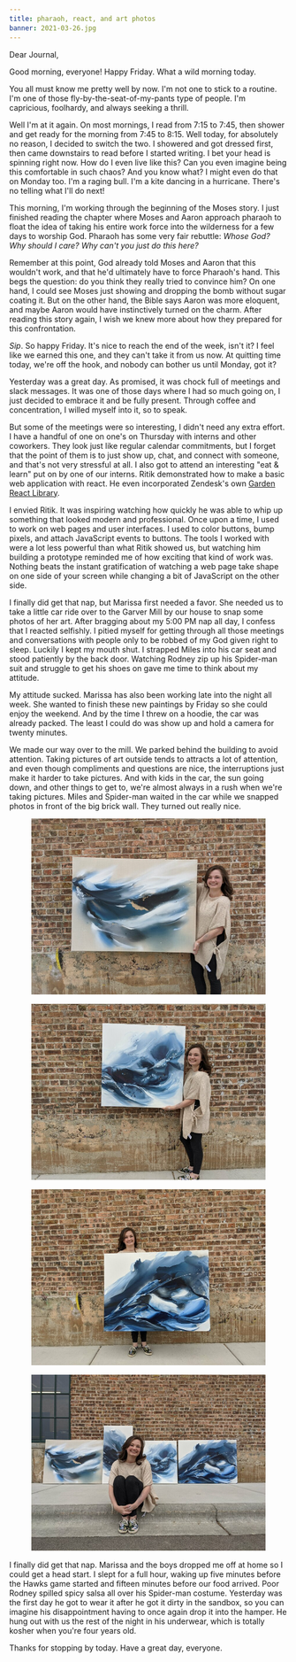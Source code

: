 ```yaml
---
title: pharaoh, react, and art photos
banner: 2021-03-26.jpg
---
```


Dear Journal,

Good morning, everyone!  Happy Friday.  What a wild morning today.

You all must know me pretty well by now.  I'm not one to stick to a
routine.  I'm one of those fly-by-the-seat-of-my-pants type of people.
I'm capricious, foolhardy, and always seeking a thrill.

Well I'm at it again.  On most mornings, I read from 7:15 to 7:45,
then shower and get ready for the morning from 7:45 to 8:15.  Well
today, for absolutely no reason, I decided to switch the two.  I
showered and got dressed first, then came downstairs to read before I
started writing.  I bet your head is spinning right now.  How do I
even live like this?  Can you even imagine being this comfortable in
such chaos?  And you know what?  I might even do that on Monday too.
I'm a raging bull.  I'm a kite dancing in a hurricane.  There's no
telling what I'll do next!

This morning, I'm working through the beginning of the Moses story.  I
just finished reading the chapter where Moses and Aaron approach
pharaoh to float the idea of taking his entire work force into the
wilderness for a few days to worship God.  Pharaoh has some very fair
rebuttle: _Whose God?  Why should I care?  Why can't you just do this
here?_

Remember at this point, God already told Moses and Aaron that this
wouldn't work, and that he'd ultimately have to force Pharaoh's hand.
This begs the question: do you think they really tried to convince
him?  On one hand, I could see Moses just showing and dropping the
bomb without sugar coating it.  But on the other hand, the Bible says
Aaron was more eloquent, and maybe Aaron would have instinctively
turned on the charm.  After reading this story again, I wish we knew
more about how they prepared for this confrontation.

_Sip_.  So happy Friday.  It's nice to reach the end of the week,
isn't it?  I feel like we earned this one, and they can't take it from
us now.  At quitting time today, we're off the hook, and nobody can
bother us until Monday, got it?

Yesterday was a great day.  As promised, it was chock full of meetings
and slack messages.  It was one of those days where I had so much
going on, I just decided to embrace it and be fully present.  Through
coffee and concentration, I willed myself into it, so to speak.

But some of the meetings were so interesting, I didn't need any extra
effort.  I have a handful of one on one's on Thursday with interns and
other coworkers.  They look just like regular calendar commitments,
but I forget that the point of them is to just show up, chat, and
connect with someone, and that's not very stressful at all.  I also
got to attend an interesting "eat & learn" put on by one of our
interns.  Ritik demonstrated how to make a basic web application with
react.  He even incorporated Zendesk's own [Garden React Library].

I envied Ritik.  It was inspiring watching how quickly he was able to
whip up something that looked modern and professional.  Once upon a
time, I used to work on web pages and user interfaces.  I used to
color buttons, bump pixels, and attach JavaScript events to buttons.
The tools I worked with were a lot less powerful than what Ritik
showed us, but watching him building a prototype reminded me of how
exciting that kind of work was.  Nothing beats the instant
gratification of watching a web page take shape on one side of your
screen while changing a bit of JavaScript on the other side.

I finally did get that nap, but Marissa first needed a favor.  She
needed us to take a little car ride over to the Garver Mill by our
house to snap some photos of her art.  After bragging about my 5:00 PM
nap all day, I confess that I reacted selfishly.  I pitied myself for
getting through all those meetings and conversations with people only
to be robbed of my God given right to sleep.  Luckily I kept my mouth
shut.  I strapped Miles into his car seat and stood patiently by the
back door.  Watching Rodney zip up his Spider-man suit and struggle to
get his shoes on gave me time to think about my attitude.

My attitude sucked.  Marissa has also been working late into the night
all week.  She wanted to finish these new paintings by Friday so she
could enjoy the weekend.  And by the time I threw on a hoodie, the car
was already packed.  The least I could do was show up and hold a
camera for twenty minutes.

We made our way over to the mill.  We parked behind the building to
avoid attention.  Taking pictures of art outside tends to attracts a
lot of attention, and even though compliments and questions are nice,
the interruptions just make it harder to take pictures.  And with kids
in the car, the sun going down, and other things to get to, we're
almost always in a rush when we're taking pictures.  Miles and
Spider-man waited in the car while we snapped photos in front of the
big brick wall.  They turned out really nice.

<figure>
<a href="/images/2021-03-26-0.jpg">
<img alt="2021 03 26 0" src="/images/2021-03-26-0.jpg"/>
</a>
</figure>

<figure>
<a href="/images/2021-03-26-1.jpg">
<img alt="2021 03 26 0" src="/images/2021-03-26-1.jpg"/>
</a>
</figure>

<figure>
<a href="/images/2021-03-26-2.jpg">
<img alt="2021 03 26 0" src="/images/2021-03-26-2.jpg"/>
</a>
</figure>

<figure>
<a href="/images/2021-03-26-3.jpg">
<img alt="2021 03 26 0" src="/images/2021-03-26-3.jpg"/>
</a>
</figure>

I finally did get that nap.  Marissa and the boys dropped me off at
home so I could get a head start.  I slept for a full hour, waking up
five minutes before the Hawks game started and fifteen minutes before
our food arrived.  Poor Rodney spilled spicy salsa all over his
Spider-man costume.  Yesterday was the first day he got to wear it
after he got it dirty in the sandbox, so you can imagine his
disappointment having to once again drop it into the hamper.  He hung
out with us the rest of the night in his underwear, which is totally
kosher when you're four years old.

Thanks for stopping by today.  Have a great day, everyone.

[Garden React Library]: https://garden.zendesk.com/components
